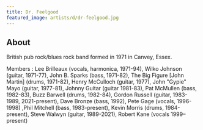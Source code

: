 ```yaml
---
title: Dr. Feelgood
featured_image: artists/d/dr-feelgood.jpg
---
```

## About

British pub rock/blues rock band formed in 1971 in Canvey, Essex.
 
Members : Lee Brilleaux (vocals, harmonica, 1971-94), Wilko Johnson (guitar, 1971-77), John B. Sparks (bass, 1971-82), The Big Figure [John Martin] (drums, 1971-82), Henry McCulloch (guitar, 1977), John "Gypie" Mayo (guitar, 1977-81), Johnny Guitar (guitar 1981-83), Pat McMullen (bass, 1982-83), Buzz Barwell (drums, 1982-84), Gordon Russell (guitar, 1983-1989, 2021-present), Dave Bronze (bass, 1992), Pete Gage (vocals, 1996-1998) ,Phil Mitchell (bass, 1983-present), Kevin Morris (drums, 1984-present), Steve Walwyn (guitar, 1989-2021),  Robert Kane (vocals 1999–present)
